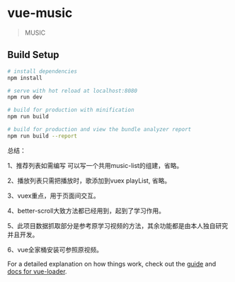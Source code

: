 # vue-music

> MUSIC

## Build Setup

``` bash
# install dependencies
npm install

# serve with hot reload at localhost:8080
npm run dev

# build for production with minification
npm run build

# build for production and view the bundle analyzer report
npm run build --report
```
总结：

  1、推荐列表如需编写 可以写一个共用music-list的组建，省略。

  2、播放列表只需把播放时，歌添加到vuex playList, 省略。

  3、vuex重点，用于页面间交互。

  4、better-scroll大致方法都已经用到，起到了学习作用。

  5、此项目数据抓取部分是参考原学习视频的方法，其余功能都是由本人独自研究并且开发。
  
  6、vue全家桶安装可参照原视频。

For a detailed explanation on how things work, check out the [guide](http://vuejs-templates.github.io/webpack/) and [docs for vue-loader](http://vuejs.github.io/vue-loader).
